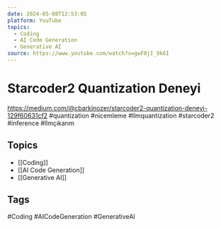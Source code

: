 ```yaml
---
date: 2024-05-08T12:53:05
platform: YouTube
topics:
  - Coding
  - AI Code Generation
  - Generative AI
source: https://www.youtube.com/watch?v=gwF8jI_9k6I
---
```

# Starcoder2 Quantization Deneyi

https://medium.com/@cbarkinozer/starcoder2-quantization-deneyi-129f60631cf2
#quantization #nicemleme #llmquantization #starcoder2 #inference #llmçıkarım

## Topics
- [[Coding]]
- [[AI Code Generation]]
- [[Generative AI]]

## Tags
#Coding #AICodeGeneration #GenerativeAI